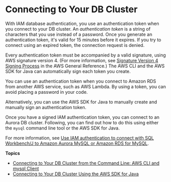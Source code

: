 # Connecting to Your DB Cluster<a name="UsingWithRDS.IAMDBAuth.Connecting"></a>

With IAM database authentication, you use an authentication token when you connect to your DB cluster\. An *authentication token* is a string of characters that you use instead of a password\. Once you generate an authentication token, it's valid for 15 minutes before it expires\. If you try to connect using an expired token, the connection request is denied\.

Every authentication token must be accompanied by a valid signature, using AWS signature version 4\. \(For more information, see [Signature Version 4 Signing Process](http://docs.aws.amazon.com/general/latest/gr/signature-version-4.html) in the AWS General Reference\.\) The AWS CLI and the AWS SDK for Java can automatically sign each token you create\.

You can use an authentication token when you connect to Amazon RDS from another AWS service, such as AWS Lambda\. By using a token, you can avoid placing a password in your code\.

Alternatively, you can use the AWS SDK for Java to manually create and manually sign an authentication token\.

Once you have a signed IAM authentication token, you can connect to an Aurora DB cluster\. Following, you can find out how to do this using either the `mysql` command line tool or the AWS SDK for Java\.

For more information, see [Use IAM authentication to connect with SQL Workbench/J to Amazon Aurora MySQL or Amazon RDS for MySQL](https://aws.amazon.com/blogs/database/use-iam-authentication-to-connect-with-sql-workbenchj-to-amazon-aurora-mysql-or-amazon-rds-for-mysql/)\.

**Topics**
+ [Connecting to Your DB Cluster from the Command Line: AWS CLI and mysql Client](UsingWithRDS.IAMDBAuth.Connecting.AWSCLI.md)
+ [Connecting to Your DB Cluster Using the AWS SDK for Java](UsingWithRDS.IAMDBAuth.Connecting.Java.md)